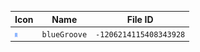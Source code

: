 | Icon | Name | File ID |
| ---  | ---  | ---     |
| ![](blueGroove.png) | `blueGroove` | `-1206214115408343928` |
